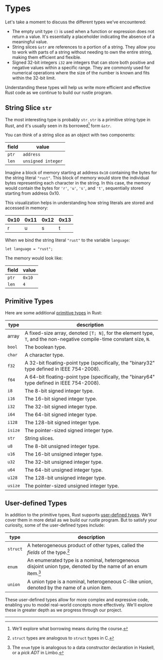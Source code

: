 # Types

Let's take a moment to discuss the different types we've encountered:

- The empty unit type `()` is used when a function or expression does not return
  a value. It's essentially a placeholder indicating the absence of a meaningful
  value.
- String slices `&str` are references to a portion of a string. They allow you
  to work with parts of a string without needing to own the entire string,
  making them efficient and flexible.
- Signed 32-bit integers `i32` are integers that can store both positive and
  negative values within a specific range. They are commonly used for numerical
  operations where the size of the number is known and fits within the 32-bit
  limit.

Understanding these types will help us write more efficient and effective Rust
code as we continue to build our rustle program.

## String Slice `str`

The most interesting type is probably `str`. `str` is a primitive string type in
Rust, and it's usually seen in its borrowed[^1] form `&str`.

You can think of a string slice as an object with two components:

| field | value              |
| ----- | ------------------ |
| `ptr` | `address`          |
| `len` | `unsigned integer` |

Imagine a block of memory starting at address `0x10` containing the bytes for
the string literal `"rust"`. This block of memory would store the individual
bytes representing each character in the string. In this case, the memory would
contain the bytes for `'r'`, `'u'`, `'s'`, and `'t'`, sequentially stored
starting from address 0x10.

This visualization helps in understanding how string literals are stored and
accessed in memory:

| 0x10 | 0x11 | 0x12 | 0x13 |
| ---- | ---- | ---- | ---- |
| r    | u    | s    | t    |

When we bind the string literal `"rust"` to the variable `language`:

```rust,noplayground
let language = "rust";
```

The memory would look like:

| field | value  |
| ----- | ------ |
| `ptr` | `0x10` |
| `len` | `4`    |

## Primitive Types

Here are some additional [primitive types] in Rust:

| type    | description                                                                                                            |
| ------- | ---------------------------------------------------------------------------------------------------------------------- |
| array   | A fixed-size array, denoted `[T; N]`, for the element type, `T`, and the non-negative compile-time constant size, `N`. |
| `bool`  | The boolean type.                                                                                                      |
| `char`  | A character type.                                                                                                      |
| `f32`   | A 32-bit floating-point type (specifically, the "binary32" type defined in IEEE 754-2008).                             |
| `f64`   | A 64-bit floating-point type (specifically, the "binary64" type defined in IEEE 754-2008).                             |
| `i8`    | The 8-bit signed integer type.                                                                                         |
| `i16`   | The 16-bit signed integer type.                                                                                        |
| `i32`   | The 32-bit signed integer type.                                                                                        |
| `i64`   | The 64-bit signed integer type.                                                                                        |
| `i128`  | The 128-bit signed integer type.                                                                                       |
| `isize` | The pointer-sized signed integer type.                                                                                 |
| `str`   | String slices.                                                                                                         |
| `u8`    | The 8-bit unsigned integer type.                                                                                       |
| `u16`   | The 16-bit unsigned integer type.                                                                                      |
| `u32`   | The 32-bit unsigned integer type.                                                                                      |
| `u64`   | The 64-bit unsigned integer type.                                                                                      |
| `u128`  | The 128-bit unsigned integer type.                                                                                     |
| `usize` | The pointer-sized unsigned integer type.                                                                               |

## User-defined Types

In addition to the primitive types, Rust supports [user-defined types]. We'll
cover them in more detail as we build our rustle program. But to satisfy your
curiosity, some of the user-defined types include:

| type     | description                                                                                                  |
| -------- | ------------------------------------------------------------------------------------------------------------ |
| `struct` | A heterogeneous product of other types, called the _fields_ of the type.[^2]                                 |
| `enum`   | An enumerated type is a nominal, heterogeneous disjoint union type, denoted by the name of an enum item.[^3] |
| `union`  | A union type is a nominal, heterogeneous C-like union, denoted by the name of a union item.                  |

These user-defined types allow for more complex and expressive code, enabling
you to model real-world concepts more effectively. We'll explore these in
greater depth as we progress through our project.

______________________________________________________________________

[^1]: We'll explore what borrowing means during the course.

[^2]: `struct` types are analogous to `struct` types in C.

[^3]: The `enum` type is analogous to a data constructor declaration in Haskell,
    or a _pick ADT_ in Limbo.

[primitive types]: https://doc.rust-lang.org/std/index.html#primitives
[user-defined types]: https://doc.rust-lang.org/reference/types.html
